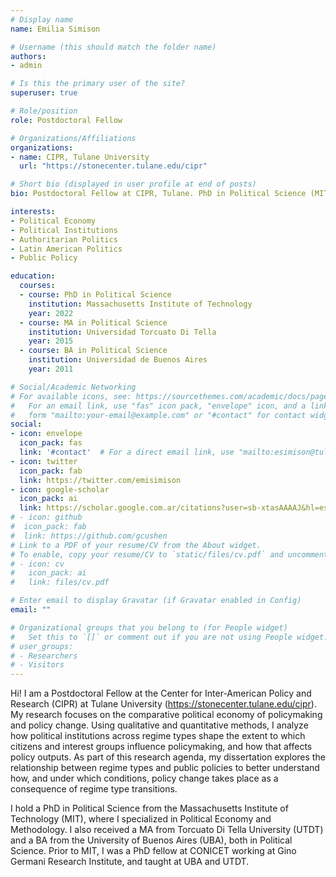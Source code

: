 ```yaml
---
# Display name
name: Emilia Simison

# Username (this should match the folder name)
authors:
- admin

# Is this the primary user of the site?
superuser: true

# Role/position
role: Postdoctoral Fellow 

# Organizations/Affiliations
organizations:
- name: CIPR, Tulane University
  url: "https://stonecenter.tulane.edu/cipr"

# Short bio (displayed in user profile at end of posts)
bio: Postdoctoral Fellow at CIPR, Tulane. PhD in Political Science (MIT).

interests:
- Political Economy
- Political Institutions
- Authoritarian Politics
- Latin American Politics
- Public Policy

education:
  courses:
  - course: PhD in Political Science
    institution: Massachusetts Institute of Technology
    year: 2022
  - course: MA in Political Science
    institution: Universidad Torcuato Di Tella
    year: 2015
  - course: BA in Political Science
    institution: Universidad de Buenos Aires
    year: 2011

# Social/Academic Networking
# For available icons, see: https://sourcethemes.com/academic/docs/page-builder/#icons
#   For an email link, use "fas" icon pack, "envelope" icon, and a link in the
#   form "mailto:your-email@example.com" or "#contact" for contact widget.
social:
- icon: envelope
  icon_pack: fas
  link: '#contact'  # For a direct email link, use "mailto:esimison@tulane.edu".
- icon: twitter
  icon_pack: fab
  link: https://twitter.com/emisimison
- icon: google-scholar
  icon_pack: ai
  link: https://scholar.google.com.ar/citations?user=sb-xtasAAAAJ&hl=es
# - icon: github
#  icon_pack: fab
#  link: https://github.com/gcushen
# Link to a PDF of your resume/CV from the About widget.
# To enable, copy your resume/CV to `static/files/cv.pdf` and uncomment the lines below.
# - icon: cv
#   icon_pack: ai
#   link: files/cv.pdf

# Enter email to display Gravatar (if Gravatar enabled in Config)
email: ""

# Organizational groups that you belong to (for People widget)
#   Set this to `[]` or comment out if you are not using People widget.
# user_groups:
# - Researchers
# - Visitors
---
```


Hi! I am a Postdoctoral Fellow at the Center for Inter-American Policy and Research (CIPR) at Tulane University (https://stonecenter.tulane.edu/cipr). My research focuses on the comparative political economy of policymaking and policy change. Using qualitative and quantitative methods, I  analyze how political institutions across regime types shape the extent to which citizens and interest groups influence policymaking, and how that affects policy outputs. As part of this research agenda, my dissertation explores the relationship between regime types and public policies to better understand how, and under which conditions, policy change takes place as a consequence of regime type transitions.

I hold a PhD in Political Science from the Massachusetts Institute of Technology (MIT), where I specialized in Political Economy and Methodology. I also received a MA from Torcuato Di Tella University (UTDT) and a BA from the University of Buenos Aires (UBA), both in Political Science. Prior to MIT, I was a PhD fellow at CONICET working at Gino Germani Research Institute, and taught at UBA and UTDT.
